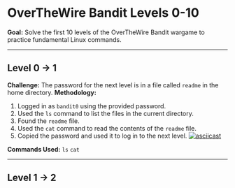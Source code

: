 # OverTheWire Bandit Levels 0-10

**Goal:** Solve the first 10 levels of the OverTheWire Bandit wargame to practice fundamental Linux commands.

---

## Level 0 -> 1

**Challenge:** The password for the next level is in a file called `readme` in the home directory.
**Methodology:**
1.  Logged in as `bandit0` using the provided password.
2.  Used the `ls` command to list the files in the current directory.
3.  Found the `readme` file.
4.  Used the `cat` command to read the contents of the `readme` file.
5.  Copied the password and used it to log in to the next level.
  [![asciicast](https://asciinema.org/a/xl1Fu9lGlz8zRAJ1IVZqcyESF.svg)](https://asciinema.org/a/xl1Fu9lGlz8zRAJ1IVZqcyESF)

**Commands Used:**
`ls`
`cat`

---

## Level 1 -> 2
